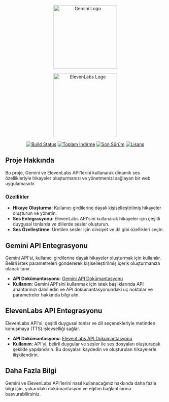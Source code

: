 <p align="center"><a href="https://gemini.com" target="_blank"><img src="https://gemini.com/logo.png" width="200" alt="Gemini Logo"></a></p>

<p align="center"><a href="https://elevenlabs.io" target="_blank"><img src="https://elevenlabs.io/logo.png" width="200" alt="ElevenLabs Logo"></a></p>

<p align="center">
<a href="https://travis-ci.org/yourusername/yourproject"><img src="https://travis-ci.org/yourusername/yourproject.svg" alt="Build Status"></a>
<a href="https://packagist.org/packages/yourusername/yourproject"><img src="https://img.shields.io/packagist/dt/yourusername/yourproject" alt="Toplam İndirme"></a>
<a href="https://packagist.org/packages/yourusername/yourproject"><img src="https://img.shields.io/packagist/v/yourusername/yourproject" alt="Son Sürüm"></a>
<a href="https://packagist.org/packages/yourusername/yourproject"><img src="https://img.shields.io/packagist/l/yourusername/yourproject" alt="Lisans"></a>
</p>

## Proje Hakkında

Bu proje, Gemini ve ElevenLabs API'lerini kullanarak dinamik ses özellikleriyle hikayeler oluşturmanızı ve yönetmenizi sağlayan bir web uygulamasıdır.

### Özellikler

- **Hikaye Oluşturma**: Kullanıcı girdilerine dayalı kişiselleştirilmiş hikayeler oluşturun ve yönetin.
- **Ses Entegrasyonu**: ElevenLabs API'sini kullanarak hikayeler için çeşitli duygusal tonlarda ve dillerde sesler oluşturun.
- **Ses Özelleştirme**: Üretilen sesler için cinsiyet ve dil gibi özellikleri seçin.

## Gemini API Entegrasyonu

Gemini API'si, kullanıcı girdilerine dayalı hikayeler oluşturmak için kullanılır. Belirli istek parametreleri göndererek kişiselleştirilmiş içerik oluşturmanıza olanak tanır.

- **API Dokümantasyonu**: [Gemini API Dokümantasyonu](https://gemini.com/api/docs)
- **Kullanım**: Gemini API'sini kullanmak için istek başlıklarında API anahtarınızı dahil edin ve API dokümantasyonundaki uç noktalar ve parametreler hakkında bilgi alın.

## ElevenLabs API Entegrasyonu

ElevenLabs API'si, çeşitli duygusal tonlar ve dil seçenekleriyle metinden konuşmaya (TTS) işlevselliği sağlar.

- **API Dokümantasyonu**: [ElevenLabs API Dokümantasyonu](https://elevenlabs.io/api/docs)
- **Kullanım**: API'yi, belirli duygular ve sesler ile ses dosyaları oluşturacak şekilde yapılandırın. Bu dosyaları kaydedin ve oluşturulan hikayelerle ilişkilendirin.

## Daha Fazla Bilgi

Gemini ve ElevenLabs API'lerini nasıl kullanacağınız hakkında daha fazla bilgi için, yukarıdaki dokümantasyon ve eğitim bağlantılarına başvurabilirsiniz.
